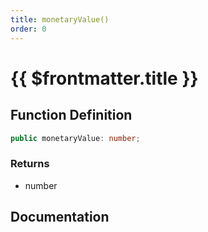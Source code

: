 ```yaml
---
title: monetaryValue()
order: 0
---
```


# {{ $frontmatter.title }}

## Function Definition

```ts
public monetaryValue: number;
```

### Returns

* number

## Documentation

<!--@include: ./parts/monetaryValue.md-->
